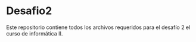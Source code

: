 # Desafio2
Este repositorio contiene todos los archivos requeridos para el desafío 2 el curso de informática II.
